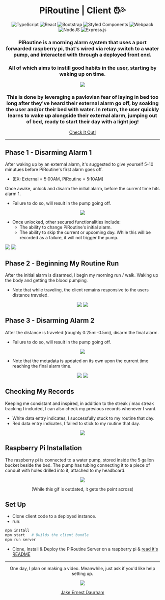 <div align="center">

# PiRoutine | Client ⏰💦

![TypeScript](https://img.shields.io/badge/typescript-%23007ACC.svg?style=for-the-badge&logo=typescript&logoColor=white)
![React](https://img.shields.io/badge/react-%2320232a.svg?style=for-the-badge&logo=react&logoColor=%2361DAFB)
![Bootstrap](https://img.shields.io/badge/bootstrap-%23563D7C.svg?style=for-the-badge&logo=bootstrap&logoColor=white)
![Styled Components](https://img.shields.io/badge/styled--components-DB7093?style=for-the-badge&logo=styled-components&logoColor=white)
![Webpack](https://img.shields.io/badge/webpack-%238DD6F9.svg?style=for-the-badge&logo=webpack&logoColor=black)
![NodeJS](https://img.shields.io/badge/node.js-6DA55F?style=for-the-badge&logo=node.js&logoColor=white)
![Express.js](https://img.shields.io/badge/express.js-%23404d59.svg?style=for-the-badge&logo=express&logoColor=%2361DAFB)

### PiRoutine is a morning alarm system that uses a port forwarded raspberry pi, that's wired via relay switch to a water pump, and interacted with through a deployed front end.

### All of which aims to instill good habits in the user, starting by waking up on time.

![](https://media.giphy.com/media/sfz6S74HqraQRCemlz/giphy.gif)

### This is done by leveraging a pavlovian fear of laying in bed too long after they've heard their external alarm go off, by soaking the user and/or their bed with water. In return, the user quickly learns to wake up alongside their external alarm, jumping out of bed, ready to start their day with a light jog!

[Check It Out!](https://piroutine.com)

</div>

---

## Phase 1 - Disarming Alarm 1

After waking up by an external alarm, it's suggested to give yourself 5-10 minutues before PiRoutine's first alarm goes off.

- (EX: External = 5:00AM, PiRoutine = 5:10AM)

Once awake, unlock and disarm the initial alarm, before the current time hits alarm 1.

- Failure to do so, will result in the pump going off.
<div align="center">

![](https://media.giphy.com/media/4T9FrMFKvVCOVPt3AD/giphy.gif)

</div>

- Once unlocked, other secured functionalities include:
  - The ability to change PiRoutine's initial alarm.
  - The ability to skip the current or upcoming day. While this will be recorded as a failure, it will not trigger the pump.
  <div align="center">

![](https://media.giphy.com/media/nf0ISX16TTOGgOZEtK/giphy.gif)
![](https://media.giphy.com/media/rTDwskhKtKKgtJgjgK/giphy.gif)

</div>

## Phase 2 - Beginning My Routine Run

After the initial alarm is disarmed, I begin my morning run / walk. Waking up the body and getting the blood pumping.

- Note that while traveling, the client remains responsive to the users distance traveled.
<div align="center">

![](https://media.giphy.com/media/bu7f1pVmXjfIxsCIvN/giphy.gif)
![](https://media.giphy.com/media/JpCnppJj1nx25lgt79/giphy.gif)

</div>

## Phase 3 - Disarming Alarm 2
  After the distance is traveled (roughly 0.25mi-0.5mi), disarm the final alarm.
- Failure to do so, will result in the pump going off.
<div align="center">

![](https://media.giphy.com/media/4T9FrMFKvVCOVPt3AD/giphy.gif)

</div>

- Note that the metadata is updated on its own upon the current time reaching the final alarm time.
<div align="center">

![](https://media.giphy.com/media/3ZEJjQsOq5FoqUi98H/giphy.gif)
![](https://media.giphy.com/media/7BiZOPkTaZxtDM28F4/giphy.gif)

</div>

## Checking My Records

Keeping me consistant and inspired, in addition to the streak / max streak tracking I included, I can also check my previous records whenever I want.

- White data entry indicates, I successfully stuck to my routine that day.
- Red data entry indicates, I failed to stick to my routine that day.
<div align="center">

![](https://media.giphy.com/media/Vx0uMBsm3K6pU9FqBT/giphy.gif)

</div>

## Raspberry Pi Installation
  The raspberry pi is connected to a water pump, stored inside the 5 gallon bucket beside the bed. The pump has tubing connecting it to a piece of conduit with holes drilled into it, attached to my headboard.

<div align="center">

![](https://media.giphy.com/media/BOUoNFCUU2GLJcLk6I/giphy-downsized.gif)

(While this gif is outdated, it gets the point across)

</div>

## Set Up

- Clone client code to a deployed instance.
- run:

```sh
npm install
npm start   # Builds the client bundle
npm run server
```

- Clone, Install & Deploy the PiRoutine Server on a raspberry pi & [read it's README](https://github.com/daurham/PiRoutine-Pi-Server)

<div align="center">

---

One day, I plan on making a video. Meanwhile, just ask if you'd like help setting up.

![](https://media.giphy.com/media/4T9FrMFKvVCOVPt3AD/giphy.gif)

[Jake Ernest Daurham](https://daurham.com/)

</div>
